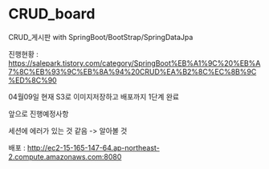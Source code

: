 # CRUD_board
CRUD_게시판 with SpringBoot/BootStrap/SpringDataJpa


진행현황 : https://salepark.tistory.com/category/SpringBoot%EB%A1%9C%20%EB%A7%8C%EB%93%9C%EB%8A%94%20CRUD%EA%B2%8C%EC%8B%9C%ED%8C%90

04월09일 현재 S3로 이미지저장하고 배포까지 1단계 완료

앞으로 진행예정사항

세션에 에러가 있는 것 같음 -> 알아볼 것

배포 : http://ec2-15-165-147-64.ap-northeast-2.compute.amazonaws.com:8080


